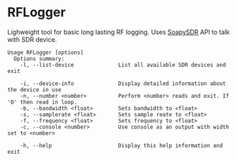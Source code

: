 # RFLogger

Lighweight tool for basic long lasting RF logging. Uses [SoapySDR](https://github.com/pothosware/SoapySDR/wiki) API to talk with SDR device.

```
Usage RFLogger [options]
  Options summary:
    -l, --list-device              List all available SDR devices and exit

    -i, --device-info              Display detailed information about the device in use
    -n, --number <number>          Perform <number> reads and exit. If '0' then read in loop.
    -b, --bandwidth <float>        Sets bandwidth to <float>
    -s, --samplerate <float>       Sets sample reate to <float>
    -f, --frequency <float>        Sets frequency to <float>
    -c, --console <number>         Use console as an output with width set to <number>

    -h, --help                     Display this help information and exit
```
